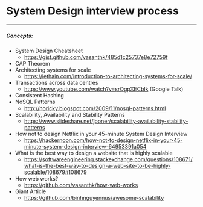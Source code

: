 # System Design interview process

----------------------------------------------------------------------------------------------------------------------


##### Concepts:
* System Design Cheatsheet
    * https://gist.github.com/vasanthk/485d1c25737e8e72759f
* CAP Theorem
* Architecting systems for scale
    * https://lethain.com/introduction-to-architecting-systems-for-scale/
* Transactions across data centres
    * https://www.youtube.com/watch?v=srOgpXECblk (Google Talk)
* Consistent Hashing
* NoSQL Patterns
    * http://horicky.blogspot.com/2009/11/nosql-patterns.html
* Scalability, Availability and Stability Patterns
    * https://www.slideshare.net/jboner/scalability-availability-stability-patterns
* How not to design Netflix in your 45-minute System Design Interview
    * https://hackernoon.com/how-not-to-design-netflix-in-your-45-minute-system-design-interview-64953391a054
* What is the best way to design a website that is highly scalable
    * https://softwareengineering.stackexchange.com/questions/108671/what-is-the-best-way-to-design-a-web-site-to-be-highly-scalable/108679#108679
* How web works?
    * https://github.com/vasanthk/how-web-works
* Giant Article
    * https://github.com/binhnguyennus/awesome-scalability